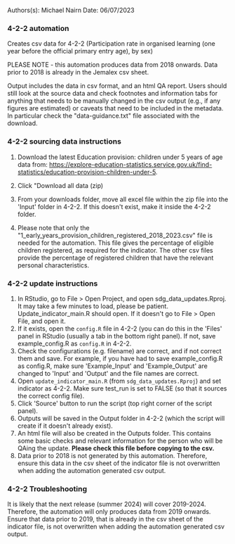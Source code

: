 Authors(s): Michael Nairn
Date: 06/07/2023

### 4-2-2 automation

Creates csv data for 4-2-2 (Participation rate in organised learning (one year before the official primary entry age), by sex) 

PLEASE NOTE - this automation produces data from 2018 onwards. Data prior to 2018 is already in the Jemalex csv sheet. 



Output includes the data in csv format, and an html QA report. Users should still look at the source data and check footnotes and information tabs for anything that needs to be manually changed in the csv output (e.g., if any figures are estimated) or caveats that need to be included in the metadata. In particular check the "data-guidance.txt" file associated with the download.


### 4-2-2 sourcing data instructions

1) Download the latest Education provision: children under 5 years of age data from: https://explore-education-statistics.service.gov.uk/find-statistics/education-provision-children-under-5. 
2) Click "Download all data (zip) 
3) From your downloads folder, move all excel file within the zip file into the 'Input' folder in 4-2-2.  If this doesn't exist, make it inside the 4-2-2 folder.

4) Please note that only the "1_early_years_provision_children_registered_2018_2023.csv" file is needed for the automation. This file gives the percentage of eligible children registered, as required for the indicator. The other csv files provide the percentage of registered children that have the relevant personal characteristics.





### 4-2-2 update instructions

1) In RStudio, go to File > Open Project, and open sdg_data_updates.Rproj. It may take a few minutes to load, please be patient. Update_indicator_main.R should open. If it doesn't go to File > Open File, and open it. 
4) If it exists, open the `config.R` file in 4-2-2 (you can do this in the 'Files' panel in RStudio (usually a tab in the bottom right panel). If not, save example_config.R as `config.R` in 4-2-2.
5) Check the configurations (e.g. filename) are correct, and if not correct them and save. For example, if you have had to save example_config.R as config.R, make sure 'Example_Input' and 'Example_Output' are changed to 'Input' and 'Output' and the file names are correct. 
6) Open `update_indicator_main.R` (from `sdg_data_updates.Rproj`) and set indicator as 4-2-2. Make sure test_run is set to FALSE (so that it sources the correct config file). 
7) Click 'Source' button to run the script (top right corner of the script panel).  
8) Outputs will be saved in the Output folder in 4-2-2 (which the script will create if it doesn't already exist).  
9) An html file will also be created in the Outputs folder. This contains some basic checks and relevant information for the person who will be QAing the update. **Please check this file before copying to the csv.** 
10) Data prior to 2018 is not generated by this automation. Therefore, ensure this data in the csv sheet of the indicator file is not overwritten when adding the automation generated csv output. 


### 4-2-2 Troubleshooting

It is likely that the next release (summer 2024) will cover 2019-2024.
Therefore, the automation will only produces data from 2019 onwards. 
Ensure that data prior to 2019, that is already in the csv sheet of the indicator file, is not overwritten when adding the automation generated csv output. 


